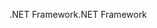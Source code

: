 <span data-ttu-id="cae47-101">.NET Framework</span><span class="sxs-lookup"><span data-stu-id="cae47-101">.NET Framework</span></span>